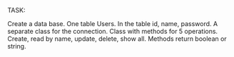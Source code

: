 TASK:

Create a data base. One table Users. In the table id, name, password.
A separate class for the connection.
Class with methods for 5 operations. Create, read by name, update, delete, show all.
Methods return boolean or string.

